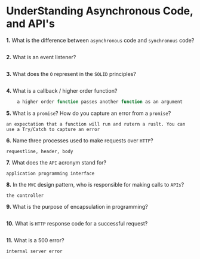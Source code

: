 # UnderStanding Asynchronous Code, and API's

**1.** What is the difference between `asynchronous` code and `synchronous` code?

```

```
**2.** What is an event listener?
<!-- enter you answer in the space below -->
```

```
**3.** What does the `O` represent in the `SOLID` principles?
<!-- enter you answer in the space below -->
```

```
**4.** What is a callback / higher order function?
<!-- enter you answer in the space below -->
```a callback function is expected to be passed through anothe function
    a higher order function passes another function as an argument 

```
**5.** What is a `promise`? How do you capture an error from a `promise`?
<!-- enter you answer in the space below -->
```
an expectation that a function will run and rutern a ruslt. You can use a Try/Catch to capture an error
```
**6.** Name three processes used to make requests over `HTTP`?
<!-- enter you answer in the space below -->
```
requestline, header, body
```
**7.** What does the `API` acronym stand for?
<!-- enter you answer in the space below -->
```
application programming interface
```
**8.** In the `MVC` design pattern, who is responsible for making calls to `APIs`?
<!-- enter you answer in the space below -->
```
the controller
```
**9.** What is the purpose of encapsulation in programming?
<!-- enter you answer in the space below -->
```

```
**10.** What is `HTTP` response code for a successful request?
<!-- enter you answer in the space below -->
```

```
**11.** What is a 500 error?
<!-- enter you answer in the space below -->
```
internal server error
```